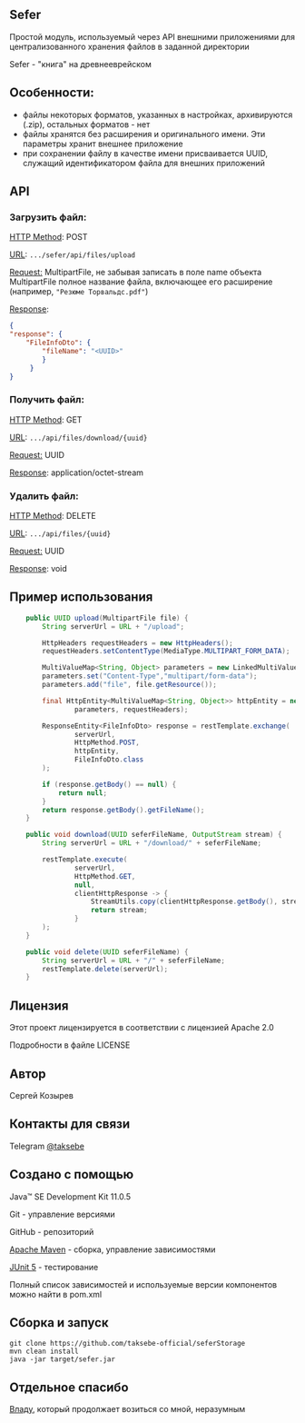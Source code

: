 ## Sefer

Простой модуль, используемый через API внешними приложениями для централизованного хранения файлов в заданной директории

Sefer - "книга" на древнееврейском

## Особенности:

-   файлы некоторых форматов, указанных в настройках, архивируются (.zip), остальных форматов - нет
-   файлы хранятся без расширения и оригинального имени. Эти параметры хранит внешнее приложение
-   при сохранении файлу в качестве имени присваивается UUID, служащий идентификатором файла для внешних приложений

## API

### Загрузить файл:

<ins>HTTP Method</ins>: POST

<ins>URL</ins>: `.../sefer/api/files/upload`

<ins>Request:</ins> MultipartFile, не забывая записать в поле name объекта MultipartFile полное название файла, включающее его расширение (например, `"Резюме Торвальдс.pdf"`)

<ins>Response</ins>:

```json
{
"response": {
    "FileInfoDto": {
        "fileName": "<UUID>"
        }
     }
}
```

### Получить файл:

<ins>HTTP Method</ins>: GET

<ins>URL</ins>: `.../api/files/download/{uuid}`

<ins>Request:</ins> UUID

<ins>Response</ins>: application/octet-stream

### Удалить файл:

<ins>HTTP Method</ins>: DELETE

<ins>URL</ins>: `.../api/files/{uuid}`

<ins>Request:</ins> UUID

<ins>Response</ins>: void

## Пример использования

```java
    public UUID upload(MultipartFile file) {
        String serverUrl = URL + "/upload";

        HttpHeaders requestHeaders = new HttpHeaders();
        requestHeaders.setContentType(MediaType.MULTIPART_FORM_DATA);

        MultiValueMap<String, Object> parameters = new LinkedMultiValueMap<String, Object>();
        parameters.set("Content-Type","multipart/form-data");
        parameters.add("file", file.getResource());

        final HttpEntity<MultiValueMap<String, Object>> httpEntity = new HttpEntity<MultiValueMap<String, Object>>(
                parameters, requestHeaders);

        ResponseEntity<FileInfoDto> response = restTemplate.exchange(
                serverUrl,
                HttpMethod.POST,
                httpEntity,
                FileInfoDto.class
        );

        if (response.getBody() == null) {
            return null;
        }
        return response.getBody().getFileName();
    }

    public void download(UUID seferFileName, OutputStream stream) {
        String serverUrl = URL + "/download/" + seferFileName;

        restTemplate.execute(
                serverUrl,
                HttpMethod.GET,
                null,
                clientHttpResponse -> {
                    StreamUtils.copy(clientHttpResponse.getBody(), stream);
                    return stream;
                }
        );
    }

    public void delete(UUID seferFileName) {
        String serverUrl = URL + "/" + seferFileName;
        restTemplate.delete(serverUrl);
    }
```

## Лицензия

Этот проект лицензируется в соответствии с лицензией Apache 2.0

Подробности в файле LICENSE

## Автор

Сергей Козырев

## Контакты для связи

Telegram [@taksebe](https://t.me/taksebe)

## Создано с помощью

Java™ SE Development Kit 11.0.5

Git - управление версиями

GitHub - репозиторий

[Apache Maven](https://maven.apache.org/) - сборка, управление зависимостями

[JUnit 5](https://junit.org/junit5/) - тестирование

Полный список зависимостей и используемые версии компонентов можно найти в pom.xml

## Сборка и запуск

```
git clone https://github.com/taksebe-official/seferStorage
mvn clean install
java -jar target/sefer.jar
```

## Отдельное спасибо

[Владу](https://github.com/itotx), который продолжает возиться со мной, неразумным
